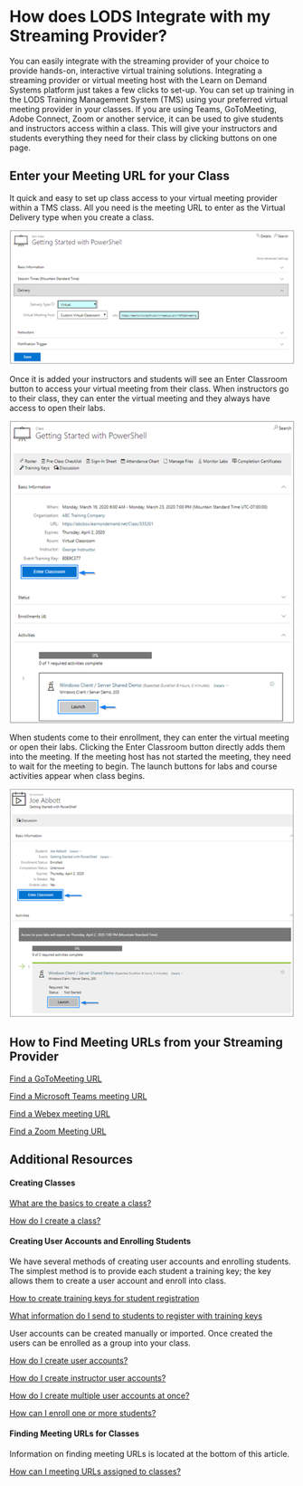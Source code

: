 # How does LODS Integrate with my Streaming Provider? 

You can easily integrate with the streaming provider of your choice to provide hands-on, interactive virtual training solutions. Integrating a streaming provider or virtual meeting host with the Learn on Demand Systems platform just takes a few clicks to set-up. You can set up training in the LODS Training Management System (TMS) using your preferred virtual meeting provider in your classes. If you are using Teams, GoToMeeting, Adobe Connect, Zoom or another service, it can be used to give students and instructors access within a class. This will give your instructors and students everything they need for their class by clicking buttons on one page. 

## Enter your Meeting URL for your Class 

It quick and easy to set up class access to your virtual meeting provider within a TMS class. All you need is the meeting URL to enter as the Virtual Delivery type when you create a class. 

![](/tms/images/TeamsVirtualMeetingHostURL1.png) 

Once it is added your instructors and students will see an Enter Classroom button to access your virtual meeting from their class. When instructors go to their class, they can enter the virtual meeting and they always have access to open their labs.   

 ![](/tms/images/StudentVMHLaunch.png) 

When students come to their enrollment, they can enter the virtual meeting or open their labs. Clicking the Enter Classroom button directly adds them into the meeting. If the meeting host has not started the meeting, they need to wait for the meeting to begin. The launch buttons for labs and course activities appear when class begins. 

 ![](/tms/images/EnrollmentVMHLaunch.png)

## How to Find Meeting URLs from your Streaming Provider 

[Find a GoToMeeting URL](/tms/tms-administrators/classes/schedule/streaming-GoToMeeting.md)

[Find a Microsoft Teams meeting URL](/tms/tms-administrators/classes/schedule/streaming-Teams.md)

[Find a Webex meeting URL](/tms/tms-administrators/classes/schedule/streaming-Webex.md)

[Find a Zoom Meeting URL](/tms/tms-administrators/classes/schedule/streaming-Zoom.md)

## Additional Resources

#### Creating Classes 

 [What are the basics to create a class?](https://docs.learnondemandsystems.com/tms/tms-administrators/classes/schedule/create-class-basic.md) 
 
 [How do I create a class?](https://docs.learnondemandsystems.com/tms/tms-administrators/classes/schedule/create-class.md) 

#### Creating User Accounts and Enrolling Students

We have several methods of creating user accounts and enrolling students. The simplest method is to provide each student a training key; the key allows them to create a user account and enroll into class. 

 [How to create training keys for student registration](https://docs.learnondemandsystems.com/tms/tms-administrators/classes/training-keys/use-training-keys-for-students-to-self-register-for-class.md) 

 [What information do I send to students to register with training keys](https://docs.learnondemandsystems.com/tms/tms-administrators/classes/training-keys/information-to-send-to-students-who-are-registering-using-training-keys.md) 

User accounts can be created manually or imported. Once created the users can be enrolled as a group into your class. 

 [How do I create user accounts?](https://docs.learnondemandsystems.com/tms/tms-administrators/users/student-management/create-student-user-accounts.md) 

 [How do I create instructor user accounts?](https://docs.learnondemandsystems.com/tms/tms-administrators/users/instructor-management/create-instructor-user-accounts.md) 

 [How do I create multiple user accounts at once?](https://docs.learnondemandsystems.com/tms/tms-administrators/users/student-management/create-multiple-user-accounts-at-once.md) 

 [How can I enroll one or more students?](https://docs.learnondemandsystems.com/tms/tms-administrators/classes/enrollments-roster/enroll-multiple-students.md) 

#### Finding Meeting URLs for Classes

Information on finding meeting URLs is located at the bottom of this article.

 [How can I meeting URLs assigned to classes?](https://docs.learnondemandsystems.com/tms/tms-administrators/classes/classrooms-equipment/custom-virtual-classroom.md) 
